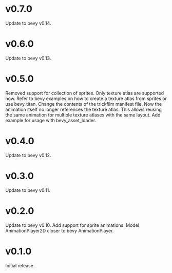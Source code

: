 v0.7.0
================================================================================================================================
Update to bevy v0.14.

v0.6.0
================================================================================================================================
Update to bevy v0.13.

v0.5.0
================================================================================================================================
Removed support for collection of sprites. Only texture atlas are supported now. Refer to bevy examples on how to create a 
texture atlas from sprites or use bevy_titan.
Change the contents of the trickfilm manifest file. Now the animation itself no longer references the texture atlas. This
allows reusing the same animation for multiple texture atlases with the same layout. 
Add example for usage with bevy_asset_loader.

v0.4.0
================================================================================================================================
Update to bevy v0.12.

v0.3.0
================================================================================================================================
Update to bevy v0.11.

v0.2.0
================================================================================================================================
Update to bevy v0.10.
Add support for sprite animations.
Model AnimationPlayer2D closer to bevy AnimationPlayer. 

v0.1.0
================================================================================================================================
Initial release.
